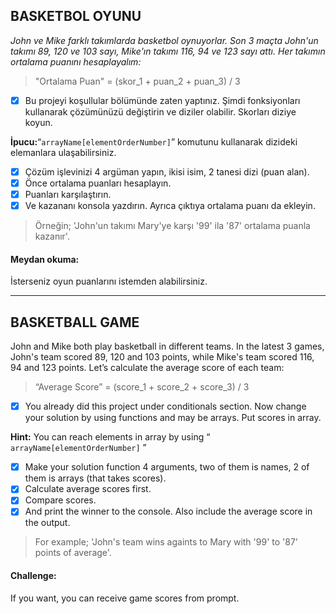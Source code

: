 ## BASKETBOL OYUNU

*John ve Mike farklı takımlarda basketbol oynuyorlar. Son 3 maçta John'un takımı 89, 120 ve 103 sayı, Mike'ın takımı 116, 94 ve 123 sayı attı. Her takımın ortalama puanını hesaplayalım:*

> "Ortalama Puan" = (skor_1 + puan_2 + puan_3) / 3

* [X] Bu projeyi koşullular bölümünde zaten yaptınız. Şimdi fonksiyonları kullanarak çözümünüzü değiştirin ve diziler olabilir. Skorları diziye koyun.

**İpucu:**“`arrayName[elementOrderNumber]`” komutunu kullanarak dizideki elemanlara ulaşabilirsiniz.

* [X] Çözüm işlevinizi 4 argüman yapın, ikisi isim, 2 tanesi dizi (puan alan).
* [X] Önce ortalama puanları hesaplayın.
* [X] Puanları karşılaştırın.
* [X] Ve kazananı konsola yazdırın. Ayrıca çıktıya ortalama puanı da ekleyin.

> Örneğin; 'John'un takımı Mary'ye karşı '99' ila '87' ortalama puanla kazanır'.

#### Meydan okuma:

İsterseniz oyun puanlarını istemden alabilirsiniz.

---

## BASKETBALL GAME

John and Mike both play basketball in different teams. In the latest 3 games, John's team scored 89, 120 and 103 points, while Mike's team scored 116, 94 and 123 points. Let’s calculate the average score of each team:

> “Average Score” = (score_1 + score_2 + score_3) / 3

* [X] You already did this project under conditionals section. Now change your solution by using functions and may be arrays. Put scores in array.

**Hint:** You can reach elements in array by using “ `arrayName[elementOrderNumber]` ”

* [X] Make your solution function 4 arguments, two of them is names, 2 of them is arrays (that takes scores).
* [X] Calculate average scores first.
* [X] Compare scores.
* [X] And print the winner to the console. Also include the average score in the output.

> For example; 'John's team wins againts to Mary with '99' to '87' points of average'.

#### Challenge:

If you want, you can receive game scores from prompt.
